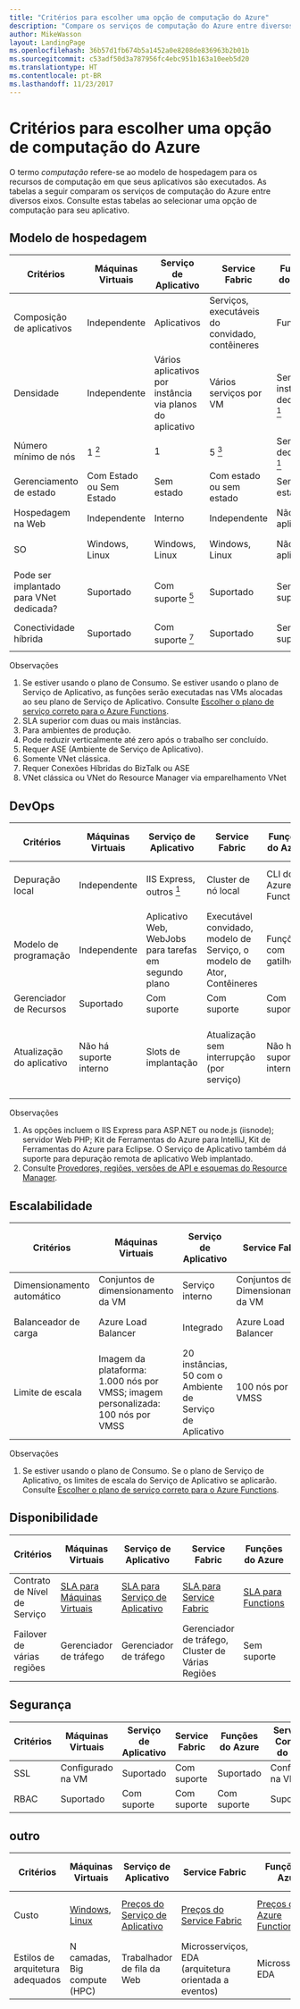 ```yaml
---
title: "Critérios para escolher uma opção de computação do Azure"
description: "Compare os serviços de computação do Azure entre diversos eixos."
author: MikeWasson
layout: LandingPage
ms.openlocfilehash: 36b57d1fb674b5a1452a0e8208de836963b2b01b
ms.sourcegitcommit: c53adf50d3a787956fc4ebc951b163a10eeb5d20
ms.translationtype: HT
ms.contentlocale: pt-BR
ms.lasthandoff: 11/23/2017
---
```

# <a name="criteria-for-choosing-an-azure-compute-option"></a>Critérios para escolher uma opção de computação do Azure

O termo *computação* refere-se ao modelo de hospedagem para os recursos de computação em que seus aplicativos são executados. As tabelas a seguir comparam os serviços de computação do Azure entre diversos eixos. Consulte estas tabelas ao selecionar uma opção de computação para seu aplicativo.

## <a name="hosting-model"></a>Modelo de hospedagem

| Critérios | Máquinas Virtuais | Serviço de Aplicativo | Service Fabric | Funções do Azure | Serviço de Contêiner do Azure | Serviços de Nuvem | Lote do Azure |
|----------|-----------------|-------------|----------------|-----------------|-------------------------|----------------|-------------|
| Composição de aplicativos | Independente | Aplicativos | Serviços, executáveis do convidado, contêineres | Funções | Contêineres | Funções | Trabalhos agendados  |
| Densidade | Independente | Vários aplicativos por instância via planos do aplicativo | Vários serviços por VM | Sem instâncias dedicadas <a href="#note1"><sup>1</sup></a> | Vários contêineres por VM | Uma instância de função por VM | Vários aplicativos por VM |
| Número mínimo de nós | 1 <a href="#note2"><sup>2</sup></a>  | 1 | 5 <a href="#note3"><sup>3</sup></a> | Sem nós dedicados <a href="#note1"><sup>1</sup></a> | 3 | 2 | 1 <a href="#note4"><sup>4</sup></a> |
| Gerenciamento de estado | Com Estado ou Sem Estado | Sem estado | Com estado ou sem estado | Sem estado | Com Estado ou Sem Estado | Sem estado | Sem estado |
| Hospedagem na Web | Independente | Interno | Independente | Não aplicável | Independente | Interno (IIS) | Não |
| SO | Windows, Linux | Windows, Linux  | Windows, Linux | Não aplicável | Windows (visualização),  Linux | Windows | Windows, Linux |
| Pode ser implantado para VNet dedicada? | Suportado | Com suporte <a href="#note5"><sup>5</sup></a> | Suportado | Sem suporte | Suportado | Com suporte <a href="#note6"><sup>6</sup></a> | Suportado |
| Conectividade híbrida | Suportado | Com suporte <a href="#note1"><sup>7</sup></a>  | Suportado | Sem suporte | Suportado | Com suporte <a href="#note8"><sup>8</sup></a> | Suportado |

Observações

1. <span id="note1">Se estiver usando o plano de Consumo. Se estiver usando o plano de Serviço de Aplicativo, as funções serão executadas nas VMs alocadas ao seu plano de Serviço de Aplicativo. Consulte [Escolher o plano de serviço correto para o Azure Functions][function-plans].</a>
2. <span id="note2">SLA superior com duas ou mais instâncias.</a>
3. <span id="note3">Para ambientes de produção.</a>
4. <span id="note4">Pode reduzir verticalmente até zero após o trabalho ser concluído.</a>
5. <span id="note5">Requer ASE (Ambiente de Serviço de Aplicativo).</a>
6. <span id="note6">Somente VNet clássica.</a>
7. <span id="note7">Requer Conexões Híbridas do BizTalk ou ASE</a>
8. <span id="note8">VNet clássica ou VNet do Resource Manager via emparelhamento VNet</a>

## <a name="devops"></a>DevOps

| Critérios | Máquinas Virtuais | Serviço de Aplicativo | Service Fabric | Funções do Azure | Serviço de Contêiner do Azure | Serviços de Nuvem | Lote do Azure |
|----------|-----------------|-------------|----------------|-----------------|-------------------------|----------------|-------------|
| Depuração local | Independente | IIS Express, outros <a href="#note1b"><sup>1</sup></a> | Cluster de nó local | CLI do Azure Functions | Tempo de execução do contêiner local | Emulador local | Sem suporte |
| Modelo de programação | Independente | Aplicativo Web, WebJobs para tarefas em segundo plano | Executável convidado, modelo de Serviço, o modelo de Ator, Contêineres | Funções com gatilhos | Independente | Função Web, função de trabalho | Aplicativo de linha de comando |
| Gerenciador de Recursos | Suportado | Com suporte | Com suporte | Com suporte | Suportado | Limitado <a href="#note2b"><sup>2</sup></a> | Suportado |  
| Atualização do aplicativo | Não há suporte interno | Slots de implantação | Atualização sem interrupção (por serviço) | Não há suporte interno | Depende do orquestrador. A maioria dá suporte a atualizações sem interrupção | Troca VIP ou atualização sem interrupção | Não aplicável |

Observações

1. <span id="note1b">As opções incluem o IIS Express para ASP.NET ou node.js (iisnode); servidor Web PHP; Kit de Ferramentas do Azure para IntelliJ, Kit de Ferramentas do Azure para Eclipse. O Serviço de Aplicativo também dá suporte para depuração remota de aplicativo Web implantado.</a>
2. <span id="note2b">Consulte [Provedores, regiões, versões de API e esquemas do Resource Manager][resource-manager-supported-services]. 


## <a name="scalability"></a>Escalabilidade

| Critérios | Máquinas Virtuais | Serviço de Aplicativo | Service Fabric | Funções do Azure | Serviço de Contêiner do Azure | Serviços de Nuvem | Lote do Azure |
|----------|-----------------|-------------|----------------|-----------------|-------------------------|----------------|-------------|
| Dimensionamento automático | Conjuntos de dimensionamento da VM | Serviço interno | Conjuntos de Dimensionamento da VM | Serviço interno | Sem suporte | Serviço interno | N/D |
| Balanceador de carga | Azure Load Balancer | Integrado | Azure Load Balancer | Integrado | Azure Load Balancer | Integrado | Azure Load Balancer |
| Limite de escala | Imagem da plataforma: 1.000 nós por VMSS; imagem personalizada: 100 nós por VMSS | 20 instâncias, 50 com o Ambiente de Serviço de Aplicativo | 100 nós por VMSS | Infinito <a href="#note1c"><sup>1</sup></a> | 100 | Não há limite definido, um máximo de 200 é recomendado | Limite de 20 núcleos por padrão. Contate o atendimento ao cliente para aumento. |

Observações

1. <span id="note1c">Se estiver usando o plano de Consumo. Se o plano de Serviço de Aplicativo, os limites de escala do Serviço de Aplicativo se aplicarão. Consulte [Escolher o plano de serviço correto para o Azure Functions][function-plans].</a>

## <a name="availability"></a>Disponibilidade

| Critérios | Máquinas Virtuais | Serviço de Aplicativo | Service Fabric | Funções do Azure | Serviço de Contêiner do Azure | Serviços de Nuvem | Lote do Azure |
|----------|-----------------|-------------|----------------|-----------------|-------------------------|----------------|-------------|
| Contrato de Nível de Serviço | [SLA para Máquinas Virtuais][sla-vm] | [SLA para Serviço de Aplicativo][sla-app-service] | [SLA para Service Fabric][sla-sf] | [SLA para Functions][sla-functions] | [SLA para o Serviço de Contêiner do Azure][sla-acs] | [SLA para Serviços de Nuvem][sla-cloud-service] | [SLA para o Lote do Azure][sla-batch] |
| Failover de várias regiões | Gerenciador de tráfego | Gerenciador de tráfego | Gerenciador de tráfego, Cluster de Várias Regiões | Sem suporte  | Gerenciador de tráfego | Gerenciador de tráfego | Sem suporte |

## <a name="security"></a>Segurança

| Critérios | Máquinas Virtuais | Serviço de Aplicativo | Service Fabric | Funções do Azure | Serviço de Contêiner do Azure | Serviços de Nuvem | Lote do Azure |
|----------|-----------------|-------------|----------------|-----------------|-------------------------|----------------|-------------|
| SSL | Configurado na VM | Suportado | Com suporte  | Suportado | Configurado na VM | Suportado | Suportado |
| RBAC | Suportado | Com suporte | Com suporte | Com suporte | Suportado | Sem suporte | Suportado |

## <a name="other"></a>outro

| Critérios | Máquinas Virtuais | Serviço de Aplicativo | Service Fabric | Funções do Azure | Serviço de Contêiner do Azure | Serviços de Nuvem | Lote do Azure |
|----------|-----------------|-------------|----------------|-----------------|-------------------------|----------------|-------------|
| Custo | [Windows][cost-windows-vm], [Linux][cost-linux-vm] | [Preços do Serviço de Aplicativo][cost-app-service] | [Preços do Service Fabric][cost-service-fabric] | [Preços do Azure Functions][cost-functions] | [Preços do Serviço de Contêiner do Azure][cost-acs] | [Preços dos Serviços de Nuvem][cost-cloud-services] | [Preço do Lote do Azure][cost-batch]
| Estilos de arquitetura adequados | N camadas, Big compute (HPC) | Trabalhador de fila da Web | Microsserviços, EDA (arquitetura orientada a eventos) | Microsserviços, EDA | Microsserviços, EDA | Trabalhador de fila da Web | Big Compute |

[cost-linux-vm]: https://azure.microsoft.com/pricing/details/virtual-machines/linux/
[cost-windows-vm]: https://azure.microsoft.com/pricing/details/virtual-machines/windows/
[cost-app-service]: https://azure.microsoft.com/pricing/details/app-service/
[cost-service-fabric]: https://azure.microsoft.com/pricing/details/service-fabric/
[cost-functions]: https://azure.microsoft.com/pricing/details/functions/
[cost-acs]: https://azure.microsoft.com/pricing/details/container-service/
[cost-cloud-services]: https://azure.microsoft.com/pricing/details/cloud-services/
[cost-batch]: https://azure.microsoft.com/pricing/details/batch/

[function-plans]: /azure/azure-functions/functions-scale
[sla-acs]: https://azure.microsoft.com/support/legal/sla/container-service/
[sla-app-service]: https://azure.microsoft.com/support/legal/sla/app-service/
[sla-batch]: https://azure.microsoft.com/support/legal/sla/batch/
[sla-cloud-service]: https://azure.microsoft.com/support/legal/sla/cloud-services/
[sla-functions]: https://azure.microsoft.com/support/legal/sla/functions/
[sla-sf]: https://azure.microsoft.com/support/legal/sla/service-fabric/
[sla-vm]: https://azure.microsoft.com/support/legal/sla/virtual-machines/

[resource-manager-supported-services]: /azure/azure-resource-manager/resource-manager-supported-services